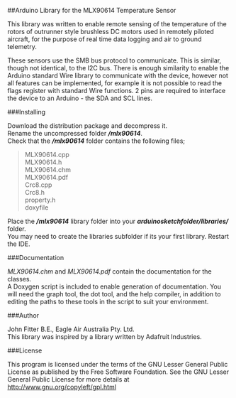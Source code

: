 ##Arduino Library for the MLX90614 Temperature Sensor

This library was written to enable remote sensing of the temperature of the rotors of outrunner style brushless DC motors used in remotely piloted aircraft, for the purpose of real time data logging and air to ground telemetry.

These sensors use the SMB bus protocol to communicate. This is similar, though not identical, to the I2C bus. There is enough similarity to enable the Arduino standard Wire library to communicate with the device, however not all features can be implemented, for example it is not possible to read the flags register with standard Wire functions. 2 pins are required to interface the device to an Arduino - the SDA and SCL lines.

###Installing

Download the distribution package and decompress it.  
Rename the uncompressed folder ***/mlx90614***.  
Check that the ***/mlx90614*** folder contains the following files;

> MLX90614.cpp  
> MLX90614.h  
> MLX90614.chm  
> MLX90614.pdf  
> Crc8.cpp  
> Crc8.h  
> property.h  
> doxyfile  

Place the ***/mlx90614*** library folder into your ***arduinosketchfolder/libraries/*** folder.  
You may need to create the libraries subfolder if its your first library.
Restart the IDE.

###Documentation

*MLX90614.chm* and *MLX90614.pdf* contain the documentation for the classes.  
A Doxygen script is included to enable generation of documentation. You will need the graph tool, the dot tool, and the help compiler, in addition to editing the paths to these tools in the script to suit your environment. 

###Author

John Fitter B.E., Eagle Air Australia Pty. Ltd.  
This library was inspired by a library written by Adafruit Industries.

###License

This program is licensed under the terms of the GNU Lesser General Public License as published by the Free Software Foundation. See the GNU Lesser General Public License for more details at <http://www.gnu.org/copyleft/gpl.html>

